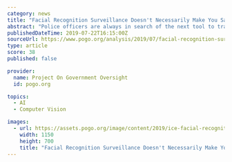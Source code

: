 ```yaml
---
category: news
title: "Facial Recognition Surveillance Doesn't Necessarily Make You Safer"
abstract: "Police officers are always in search of the next tool to transform investigations, and as this week's revelations that ICE is searching driver's license databases, many think facial recognition could be that tool. But as a former homicide detective, I ..."
publishedDateTime: 2019-07-22T16:15:00Z
sourceUrl: https://www.pogo.org/analysis/2019/07/facial-recognition-surveillance-doesnt-necessarily-make-you-safer/
type: article
score: 38
published: false

provider:
  name: Project On Government Oversight
  id: pogo.org

topics:
  - AI
  - Computer Vision

images:
  - url: https://assets.pogo.org/image/content/2019/ice-facial-recognition_1150.jpg?mtime=20190722120705
    width: 1150
    height: 700
    title: "Facial Recognition Surveillance Doesn't Necessarily Make You Safer"
---
```

